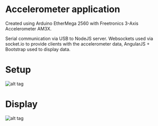 # Accelerometer application

Created using Arduino EtherMega 2560 with Freetronics 3-Axis Accelerometer AM3X.

Serial communication via USB to NodeJS server. Websockets used via socket.io to provide clients with the accelerometer data, AngularJS + Bootstrap used to display data.


# Setup

![alt tag](https://cloud.githubusercontent.com/assets/8401521/17402063/86dd075e-5a94-11e6-8153-49e8071f9e5f.jpg)


# Display

![alt tag](https://cloud.githubusercontent.com/assets/8401521/17393361/9154995a-5a66-11e6-827c-a911342459a9.png)

